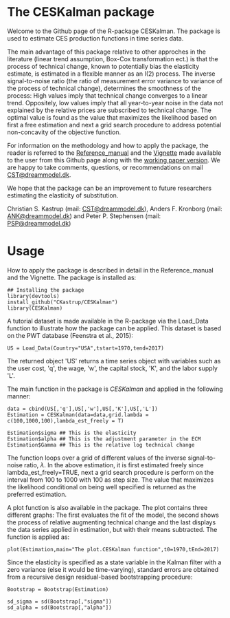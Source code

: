 # The CESKalman package
Welcome to the Github page of the R-package CESKalman. The package is used to estimate CES production functions in time series data. 

The main advantage of this package relative to other approches in the literature (linear trend assumption, Box-Cox transformation ect.) is that the process of technical change, known to potentially bias the elasticity estimate, is estimated in a flexible manner as an I(2) process. The inverse signal-to-noise ratio (the ratio of measurement error variance to variance of the process of technical change), determines the smoothness of the process: High values imply that technical change converges to a linear trend. Oppositely, low values imply that all year-to-year noise in the data not explained by the relative prices are subscribed to technical change. The optimal value is found as the value that maximizes the likelihood based on first a free estimation and next a grid search procedure to address potential non-concavity of the objective function.

For information on the methodology and how to apply the package, the reader is referred to the [Reference_manual](https://github.com/CKastrup/CESKalman/blob/master/Reference_manual.pdf) and the [Vignette](https://github.com/CKastrup/CESKalman/blob/master/VIGNETTE.pdf) made available to the user from this Github page along with the [working paper version](https://dreamgruppen.dk/media/9274/w2019_06.pdf). We are happy to take comments, questions, or recommendations on mail CST@dreammodel.dk. 

We hope that the package can be an improvement to future researchers estimating the elasticity of substitution.

Christian S. Kastrup (mail: CST@dreammodel.dk), Anders F. Kronborg (mail: ANK@dreammodel.dk) and Peter P. Stephensen (mail: PSP@dreammodel.dk)

# Usage
How to apply the package is described in detail in the Reference_manual and the Vignette. The package is installed as:

```{r,results='hide',warning=FALSE,message=FALSE}
## Installing the package
library(devtools)
install_github("CKastrup/CESKalman")
library(CESKalman)

```

A tutorial dataset is made available in the R-package via the Load_Data function to illustrate how the package can be applied. This dataset is based on the PWT database (Feenstra et al., 2015):

```{r,warning=FALSE,message=FALSE}
US = Load_Data(Country="USA",tstart=1970,tend=2017) 
```

The returned object 'US' returns a time series object with variables such as the user cost, 'q', the wage, 'w', the capital stock, 'K', and the labor supply 'L'.

The main function in the package is *CESKalman* and applied in the following manner:

```{r,warning=FALSE,message=F}
data = cbind(US[,'q'],US[,'w'],US[,'K'],US[,'L'])
Estimation = CESKalman(data=data,grid.lambda = c(100,1000,100),lambda_est_freely = T)

Estimation$sigma ## This is the elasticity
Estimation$alpha ## This is the adjustment parameter in the ECM
Estimation$Gamma ## This is the relative log technical change
```

The function loops over a grid of different values of the inverse signal-to-noise ratio, $\lambda$. In the above estimation, it is first estimated freely since lambda_est_freely=TRUE, next a grid search procedure is perform on the interval from 100 to 1000 with 100 as step size. The value that maximizes the likelihood conditional on being well specified is returned as the preferred estimation.

A plot function is also available in the package. The plot contains three different graphs: The first evaluates the fit of the model, the second shows the process of relative augmenting technical change and the last displays the data series applied in estimation, but with their means subtracted. The function is applied as: 

```{r,warning=FALSE,message=FALSE}
plot(Estimation,main="The plot.CESKalman function",t0=1970,tEnd=2017)
```

Since the elasticity is specified as a state variable in the Kalman filter with a zero variance (else it would be time-varying), standard errors are obtained from a recursive design residual-based bootstrapping procedure:

```{r,warning=FALSE,message=FALSE}
Bootstrap = Bootstrap(Estimation)

sd_sigma = sd(Bootstrap[,"sigma"])
sd_alpha = sd(Bootstrap[,"alpha"])
```
